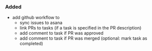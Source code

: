### Added

- add github workflow to
  - sync issues to asana
  - link PRs to tasks (if a task is specified in the PR description)
  - add comment to task if PR was approved
  - add comment to task if PR was merged (optional: mark task as completed)
